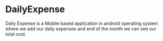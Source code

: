 # DailyExpense
 Daily Expense is a Mobile based application in android operating system where we add our daily expenses  and  end of  the  month  we   can  see  our  total  cost.
